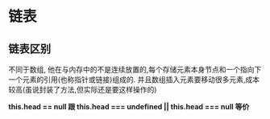 # 链表

## 链表区别

不同于数组, 他在与内存中的不是连续放置的,每个存储元素本身节点和一个指向下一个元素的引用(也称指针或链接)组成的. 并且数组插入元素要移动很多元素,成本较高(虽说封装了方法,但实际还是要这样操作的)

**this.head == null 跟 this.head === undefined || this.head === null 等价**

